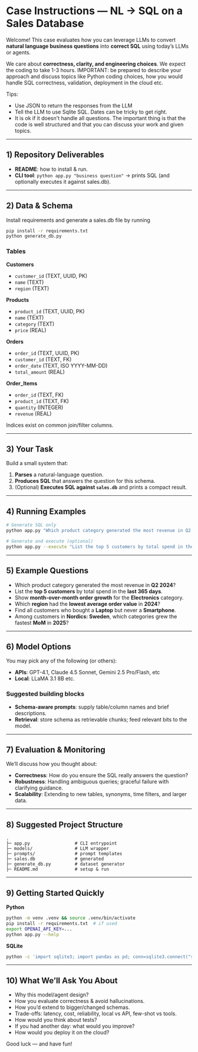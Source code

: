 # Case Instructions — NL → SQL on a Sales Database

Welcome! This case evaluates how you can leverage LLMs to convert **natural language business questions** into **correct SQL** using today’s LLMs or agents.

We care about **correctness, clarity, and engineering choices**. We expect the coding to take 1-3 hours. IMPORTANT: be prepared to describe your approach and discuss topics like Python coding choices, how you would handle SQL correctness, validation, deployment in the cloud etc.

Tips:
- Use JSON to return the responses from the LLM
- Tell the LLM to use Sqlite SQL. Dates can be tricky to get right.
- It is ok if it doesn't handle all questions. The important thing is that the code is well structured and that you can discuss your work and given topics.

---

## 1) Repository Deliverables

- **README**: how to install & run.
- **CLI tool**: `python app.py "business question"` → prints SQL (and optionally executes it against sales.db).

---

## 2) Data & Schema

Install requirements and generate a sales.db file by running

```bash
pip install -r requirements.txt
python generate_db.py
```

### Tables

**Customers**
- `customer_id` (TEXT, UUID, PK)  
- `name` (TEXT)  
- `region` (TEXT)

**Products**
- `product_id` (TEXT, UUID, PK)  
- `name` (TEXT)  
- `category` (TEXT)  
- `price` (REAL)

**Orders**
- `order_id` (TEXT, UUID, PK)  
- `customer_id` (TEXT, FK)  
- `order_date` (TEXT, ISO YYYY-MM-DD)  
- `total_amount` (REAL)

**Order_Items**
- `order_id` (TEXT, FK)  
- `product_id` (TEXT, FK)  
- `quantity` (INTEGER)  
- `revenue` (REAL)

Indices exist on common join/filter columns.

---

## 3) Your Task

Build a small system that:
1. **Parses** a natural-language question.
2. **Produces SQL** that answers the question for this schema.
3. (Optional) **Executes SQL against `sales.db`** and prints a compact result.

---

## 4) Running Examples

```bash
# Generate SQL only
python app.py "Which product category generated the most revenue in Q2 2024?"

# Generate and execute (optional)
python app.py --execute "List the top 5 customers by total spend in the last year"
```

---

## 5) Example Questions

- Which product category generated the most revenue in **Q2 2024**?  
- List the **top 5 customers** by total spend in the **last 365 days**.  
- Show **month-over-month order growth** for the **Electronics** category.  
- Which **region** had the **lowest average order value** in **2024**?  
- Find all customers who bought a **Laptop** but never a **Smartphone**.  
- Among customers in **Nordics: Sweden**, which categories grew the fastest **MoM** in **2025**?

---

## 6) Model Options

You may pick any of the following (or others):
- **APIs**: GPT-4.1, Claude 4.5 Sonnet, Gemini 2.5 Pro/Flash, etc
- **Local**: LLaMA 3.1 8B etc.

### Suggested building blocks
- **Schema-aware prompts**: supply table/column names and brief descriptions.
- **Retrieval**: store schema as retrievable chunks; feed relevant bits to the model.

---

## 7) Evaluation & Monitoring

We’ll discuss how you thought about:
- **Correctness**: How do you ensure the SQL really answers the question?
- **Robustness**: Handling ambiguous queries; graceful failure with clarifying guidance.
- **Scalability**: Extending to new tables, synonyms, time filters, and larger data.

---

## 8) Suggested Project Structure

```
.
├─ app.py                 # CLI entrypoint
├─ models/                # LLM wrapper
├─ prompts/               # prompt templates
├─ sales.db               # generated 
├─ generate_db.py         # dataset generator
├─ README.md              # setup & run
```

---

## 9) Getting Started Quickly

**Python**
```bash
python -m venv .venv && source .venv/bin/activate
pip install -r requirements.txt  # if used
export OPENAI_API_KEY=...
python app.py --help
```

**SQLite**
```bash
python -c 'import sqlite3; import pandas as pd; conn=sqlite3.connect("sales.db"); print(pd.read_sql_query("SELECT COUNT(*) AS n FROM Orders", conn))'
```

---

## 10) What We’ll Ask You About

- Why this model/agent design?  
- How you evaluate correctness & avoid hallucinations.  
- How you’d extend to bigger/changed schemas.  
- Trade-offs: latency, cost, reliability, local vs API, few-shot vs tools. 
- How would you think about tests? 
- If you had another day: what would you improve?
- How would you deploy it on the cloud?

Good luck — and have fun!